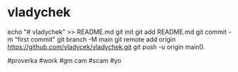 # vladychek
echo "# vladychek" >> README.md
git init
git add README.md
git commit -m "first commit"
git branch -M main
git remote add origin https://github.com/vladycek/vladychek.git
git push -u origin main0.


#proverka
#work
#gm cam
#scam
#yo
